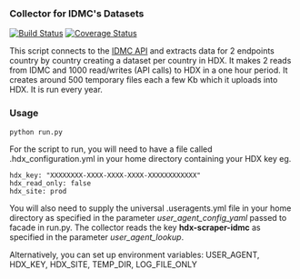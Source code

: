 ### Collector for IDMC's Datasets
[![Build Status](https://travis-ci.org/OCHA-DAP/hdx-scraper-idmc.svg?branch=master&ts=1)](https://travis-ci.org/OCHA-DAP/hdx-scraper-idmc) [![Coverage Status](https://coveralls.io/repos/github/OCHA-DAP/hdx-scraper-idmc/badge.svg?branch=master&ts=1)](https://coveralls.io/github/OCHA-DAP/hdx-scraper-idmc?branch=master)

This script connects to the [IDMC API](https://api.idmcdb.org/) and extracts data for 2 endpoints country by country creating a dataset per country in HDX. It makes 2 reads from IDMC and 1000 read/writes (API calls) to HDX in a one hour period. It creates around 500 temporary files each a few Kb which it uploads into HDX. It is run every year.


### Usage

    python run.py

For the script to run, you will need to have a file called .hdx_configuration.yml in your home directory containing your HDX key eg.

    hdx_key: "XXXXXXXX-XXXX-XXXX-XXXX-XXXXXXXXXXXX"
    hdx_read_only: false
    hdx_site: prod
    
 You will also need to supply the universal .useragents.yml file in your home directory as specified in the parameter *user_agent_config_yaml* passed to facade in run.py. The collector reads the key **hdx-scraper-idmc** as specified in the parameter *user_agent_lookup*.
 
 Alternatively, you can set up environment variables: USER_AGENT, HDX_KEY, HDX_SITE, TEMP_DIR, LOG_FILE_ONLY
